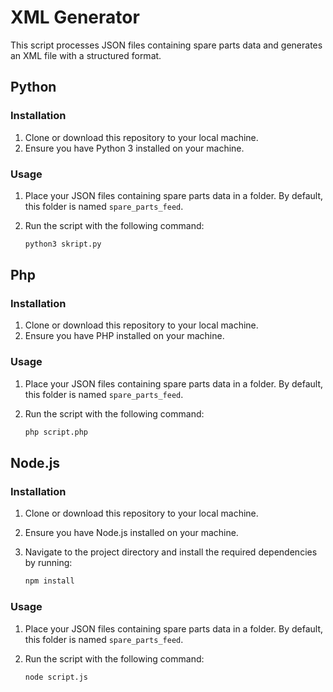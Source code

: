 # XML Generator

This script processes JSON files containing spare parts data and generates an XML file with a structured format.

## Python

### Installation

1. Clone or download this repository to your local machine.
2. Ensure you have Python 3 installed on your machine.

### Usage

1. Place your JSON files containing spare parts data in a folder. By default, this folder is named `spare_parts_feed`.
2. Run the script with the following command:

   ```bash
   python3 skript.py
   ```

## Php

### Installation

1. Clone or download this repository to your local machine.
2. Ensure you have PHP installed on your machine.

### Usage

1. Place your JSON files containing spare parts data in a folder. By default, this folder is named `spare_parts_feed`.
2. Run the script with the following command:

   ```bash
   php script.php
   ```

## Node.js

### Installation

1. Clone or download this repository to your local machine.
2. Ensure you have Node.js installed on your machine.
3. Navigate to the project directory and install the required dependencies by running:

   ```bash
   npm install
   ```

### Usage

1. Place your JSON files containing spare parts data in a folder. By default, this folder is named `spare_parts_feed`.
2. Run the script with the following command:

   ```bash
   node script.js
   ```
